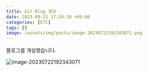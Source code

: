 ```yaml
---
title: Git Blog 생성
date: 2023-09-21 17:24:30 +09:00
categories: [ETC]
tags: []
image: /assets/img/posts/image-20230722192343071.png
---
```

블로그를 개설했습니다.


![image-20230722192343071](/assets/img/posts/image-20230722192343071.png)



